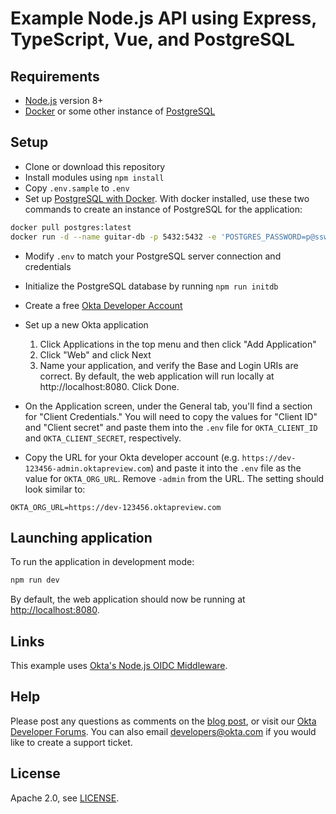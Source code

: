 # Example Node.js API using Express, TypeScript, Vue, and PostgreSQL

## Requirements

* [Node.js](https://nodejs.org) version 8+
* [Docker](https://www.docker.com/) or some other instance of [PostgreSQL](https://www.postgresql.org/)

## Setup

* Clone or download this repository
* Install modules using `npm install`
* Copy `.env.sample` to `.env`
* Set up [PostgreSQL with Docker](https://docs.docker.com/samples/library/postgres/). With docker installed, use these two commands to create an instance of PostgreSQL for the application:

```bash
docker pull postgres:latest
docker run -d --name guitar-db -p 5432:5432 -e 'POSTGRES_PASSWORD=p@ssw0rd42' postgres
```

* Modify `.env` to match your PostgreSQL server connection and credentials
* Initialize the PostgreSQL database by running `npm run initdb`
* Create a free [Okta Developer Account](https://developer.okta.com/signup/)
* Set up a new Okta application

    1. Click Applications in the top menu and then click "Add Application"
    2. Click "Web" and click Next
    3. Name your application, and verify the Base and Login URIs are correct. By default, the web application will run locally at http://localhost:8080. Click Done.

* On the Application screen, under the General tab, you'll find a section for "Client Credentials." You will need to copy the values for "Client ID" and "Client secret" and paste them into the `.env` file for `OKTA_CLIENT_ID` and `OKTA_CLIENT_SECRET`, respectively.
* Copy the URL for your Okta developer account (e.g. `https://dev-123456-admin.oktapreview.com`) and paste it into the `.env` file as the value for `OKTA_ORG_URL`. Remove `-admin` from the URL. The setting should look similar to:

```
OKTA_ORG_URL=https://dev-123456.oktapreview.com
```

## Launching application

To run the application in development mode:

```bash
npm run dev
```

By default, the web application should now be running at [http://localhost:8080](http://localhost:8080).

## Links

This example uses [Okta's Node.js OIDC Middleware](https://www.npmjs.com/package/@okta/oidc-middleware).

## Help

Please post any questions as comments on the [blog post](), or visit our [Okta Developer Forums](https://devforum.okta.com/). You can also email developers@okta.com if you would like to create a support ticket.

## License

Apache 2.0, see [LICENSE](LICENSE).